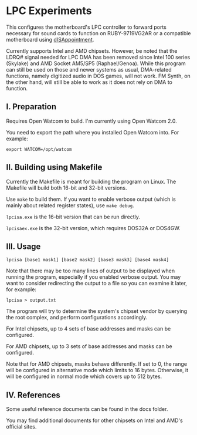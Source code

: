 # LPC Experiments
This configures the motherboard's LPC controller to forward ports necessary 
for sound cards to function on RUBY-9719VG2AR or a compatible motherboard 
using [dISAppointment](https://github.com/rasteri/dISAppointment).

Currently supports Intel and AMD chipsets. However, be noted that the LDRQ# 
signal needed for LPC DMA has been removed since Intel 100 series (Skylake) 
and AMD Socket AM5/SP5 (Raphael/Genoa). While this program can still be used 
on those and newer systems as usual, DMA-related functions, namely digitized 
audio in DOS games, will not work. FM Synth, on the other hand, will still 
be able to work as it does not rely on DMA to function.

## I. Preparation
Requires Open Watcom to build. I'm currently using Open Watcom 2.0.

You need to export the path where you installed Open Watcom into. For example:

```
export WATCOM=/opt/watcom
```

## II. Building using Makefile

Currently the Makefile is meant for building the program on Linux. The Makefile 
will build both 16-bit and 32-bit versions.

Use `make` to build them. If you want to enable verbose output (which is mainly 
about related register states), use `make debug`.

`lpcisa.exe` is the 16-bit version that can be run directly.

`lpcisaex.exe` is the 32-bit version, which requires DOS32A or DOS4GW.

## III. Usage

```
lpcisa [base1 mask1] [base2 mask2] [base3 mask3] [base4 mask4]
```

Note that there may be too many lines of output to be displayed when running 
the program, especially if you enabled verbose output. You may want to consider 
redirecting the output to a file so you can examine it later, for example:

```
lpcisa > output.txt
```

The program will try to determine the system's chipset vendor by querying the 
root complex, and perform configurations accordingly.

For Intel chipsets, up to 4 sets of base addresses and masks can be configured.

For AMD chipsets, up to 3 sets of base addresses and masks can be configured.

Note that for AMD chipsets, masks behave differently. If set to 0, the range 
will be configured in alternative mode which limits to 16 bytes. Otherwise, 
it will be configured in normal mode which covers up to 512 bytes.

## IV. References
Some useful reference documents can be found in the docs folder.

You may find additional documents for other chipsets on Intel and AMD's 
official sites.